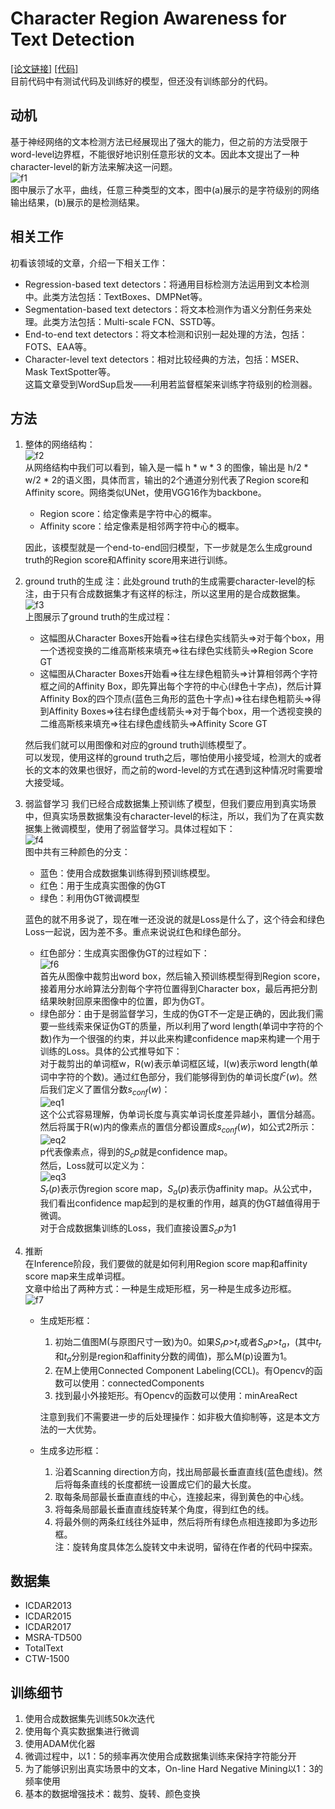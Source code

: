 # Character Region Awareness for Text Detection  
[[论文链接]](https://arxiv.org/abs/1904.01941) 
[[代码]](https://github.com/clovaai/CRAFT-pytorch)  
目前代码中有测试代码及训练好的模型，但还没有训练部分的代码。

## 动机
基于神经网络的文本检测方法已经展现出了强大的能力，但之前的方法受限于word-level边界框，不能很好地识别任意形状的文本。因此本文提出了一种character-level的新方法来解决这一问题。  
![f1](f1.png)  
图中展示了水平，曲线，任意三种类型的文本，图中(a)展示的是字符级别的网络输出结果，(b)展示的是检测结果。

## 相关工作
初看该领域的文章，介绍一下相关工作：  
+ Regression-based text detectors：将通用目标检测方法运用到文本检测中。此类方法包括：TextBoxes、DMPNet等。
+ Segmentation-based text detectors：将文本检测作为语义分割任务来处理。此类方法包括：Multi-scale FCN、SSTD等。  
+ End-to-end text detectors：将文本检测和识别一起处理的方法，包括：FOTS、EAA等。
+ Character-level text detectors：相对比较经典的方法，包括：MSER、Mask TextSpotter等。  
这篇文章受到WordSup启发——利用若监督框架来训练字符级别的检测器。


## 方法

1. 整体的网络结构：  
    ![f2](f2.png)  
    从网络结构中我们可以看到，输入是一幅 h * w * 3 的图像，输出是 h/2 * w/2 * 2的语义图，具体而言，输出的2个通道分别代表了Region score和Affinity score。网络类似UNet，使用VGG16作为backbone。
    + Region score：给定像素是字符中心的概率。
    + Affinity score：给定像素是相邻两字符中心的概率。  

    因此，该模型就是一个end-to-end回归模型，下一步就是怎么生成ground truth的Region score和Affinity score用来进行训练。
2. ground truth的生成
    注：此处ground truth的生成需要character-level的标注，由于只有合成数据集才有这样的标注，所以这里用的是合成数据集。
    ![f3](f3.png)  
    上图展示了ground truth的生成过程：
    + 这幅图从Character Boxes开始看=>往右绿色实线箭头=>对于每个box，用一个透视变换的二维高斯核来填充=>往右绿色实线箭头=>Region Score GT
    + 这幅图从Character Boxes开始看=>往左绿色粗箭头=>计算相邻两个字符框之间的Affinity Box，即先算出每个字符的中心(绿色十字点)，然后计算Affinity Box的四个顶点(蓝色三角形的蓝色十字点)=>往右绿色粗箭头=>得到Affinity Boxes=>往右绿色虚线箭头=>对于每个box，用一个透视变换的二维高斯核来填充=>往右绿色虚线箭头=>Affinity Score GT  

    然后我们就可以用图像和对应的ground truth训练模型了。  
    可以发现，使用这样的ground truth之后，哪怕使用小接受域，检测大的或者长的文本的效果也很好，而之前的word-level的方式在遇到这种情况时需要增大接受域。
3. 弱监督学习
    我们已经合成数据集上预训练了模型，但我们要应用到真实场景中，但真实场景数据集没有character-level的标注，所以，我们为了在真实数据集上微调模型，使用了弱监督学习。具体过程如下：  
    ![f4](f4.png)  
    图中共有三种颜色的分支：
    + 蓝色：使用合成数据集训练得到预训练模型。
    + 红色：用于生成真实图像的伪GT
    + 绿色：利用伪GT微调模型  

    蓝色的就不用多说了，现在唯一还没说的就是Loss是什么了，这个待会和绿色Loss一起说，因为差不多。重点来说说红色和绿色部分。  
    + 红色部分：生成真实图像伪GT的过程如下：  
    ![f6](f6.png)  
    首先从图像中裁剪出word box，然后输入预训练模型得到Region score，接着用分水岭算法分割每个字符位置得到Character box，最后再把分割结果映射回原来图像中的位置，即为伪GT。
    + 绿色部分：由于是弱监督学习，生成的伪GT不一定是正确的，因此我们需要一些线索来保证伪GT的质量，所以利用了word length(单词中字符的个数)作为一个很强的约束，并以此来构建confidence map来构建一个用于训练的Loss。具体的公式推导如下：  
        对于裁剪出的单词框w，R(w)表示单词框区域，l(w)表示word length(单词中字符的个数)。通过红色部分，我们能够得到伪的单词长度$l^c(w)$。然后我们定义了置信分数$s_{conf}(w)$：  
        ![eq1](eq1.png)  
        这个公式容易理解，伪单词长度与真实单词长度差异越小，置信分越高。然后将属于R(w)内的像素点的置信分都设置成$s_{conf}(w)$，如公式2所示：  
        ![eq2](eq2.png)  
        p代表像素点，得到的$S_c{p}$就是confidence map。  
        然后，Loss就可以定义为：  
        ![eq3](eq3.png)  
        $S_r(p)$表示伪region score map，$S_a(p)$表示伪affinity map。从公式中，我们看出confidence map起到的是权重的作用，越真的伪GT越值得用于微调。  
        对于合成数据集训练的Loss，我们直接设置$S_c{p}$为1
4. 推断  
    在Inference阶段，我们要做的就是如何利用Region score map和affinity score map来生成单词框。  
    文章中给出了两种方式：一种是生成矩形框，另一种是生成多边形框。  
    ![f7](f7.png)  
    + 生成矩形框：  
        1. 初始二值图M(与原图尺寸一致)为0。如果$S_r{p}$>$t_r$或者$S_a{p}$>$t_a$，(其中$t_r$和$t_a$分别是region和affinity分数的阈值)，那么M(p)设置为1。
        2. 在M上使用Connected Component Labeling(CCL)。有Opencv的函数可以使用：connectedComponents
        3. 找到最小外接矩形。有Opencv的函数可以使用：minAreaRect  

        注意到我们不需要进一步的后处理操作：如非极大值抑制等，这是本文方法的一大优势。  
    + 生成多边形框：
        1. 沿着Scanning direction方向，找出局部最长垂直直线(蓝色虚线)。然后将每条直线的长度都统一设置成它们的最大长度。
        2. 取每条局部最长垂直直线的中心，连接起来，得到黄色的中心线。
        3. 将每条局部最长垂直直线旋转某个角度，得到红色的线。
        4. 将最外侧的两条红线往外延申，然后将所有绿色点相连接即为多边形框。  
        注：旋转角度具体怎么旋转文中未说明，留待在作者的代码中探索。  

## 数据集
+ ICDAR2013
+ ICDAR2015
+ ICDAR2017
+ MSRA-TD500
+ TotalText
+ CTW-1500

## 训练细节
1. 使用合成数据集先训练50k次迭代
2. 使用每个真实数据集进行微调
3. 使用ADAM优化器
4. 微调过程中，以1：5的频率再次使用合成数据集训练来保持字符能分开
5. 为了能够识别出真实场景中的文本，On-line Hard Negative Mining以1：3的频率使用
6. 基本的数据增强技术：裁剪、旋转、颜色变换
